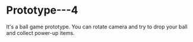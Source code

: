 # Prototype---4
 It's a ball game prototype. You can rotate camera and try to drop your ball and collect power-up items.
